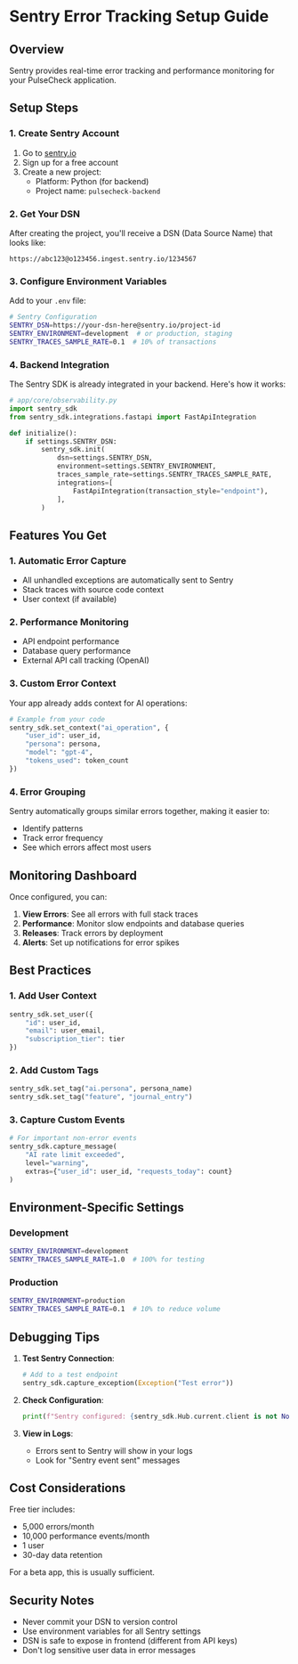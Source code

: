 # Sentry Error Tracking Setup Guide

## Overview
Sentry provides real-time error tracking and performance monitoring for your PulseCheck application.

## Setup Steps

### 1. Create Sentry Account
1. Go to [sentry.io](https://sentry.io)
2. Sign up for a free account
3. Create a new project:
   - Platform: Python (for backend)
   - Project name: `pulsecheck-backend`

### 2. Get Your DSN
After creating the project, you'll receive a DSN (Data Source Name) that looks like:
```
https://abc123@o123456.ingest.sentry.io/1234567
```

### 3. Configure Environment Variables

Add to your `.env` file:
```bash
# Sentry Configuration
SENTRY_DSN=https://your-dsn-here@sentry.io/project-id
SENTRY_ENVIRONMENT=development  # or production, staging
SENTRY_TRACES_SAMPLE_RATE=0.1  # 10% of transactions
```

### 4. Backend Integration

The Sentry SDK is already integrated in your backend. Here's how it works:

```python
# app/core/observability.py
import sentry_sdk
from sentry_sdk.integrations.fastapi import FastApiIntegration

def initialize():
    if settings.SENTRY_DSN:
        sentry_sdk.init(
            dsn=settings.SENTRY_DSN,
            environment=settings.SENTRY_ENVIRONMENT,
            traces_sample_rate=settings.SENTRY_TRACES_SAMPLE_RATE,
            integrations=[
                FastApiIntegration(transaction_style="endpoint"),
            ],
        )
```

## Features You Get

### 1. Automatic Error Capture
- All unhandled exceptions are automatically sent to Sentry
- Stack traces with source code context
- User context (if available)

### 2. Performance Monitoring
- API endpoint performance
- Database query performance
- External API call tracking (OpenAI)

### 3. Custom Error Context
Your app already adds context for AI operations:
```python
# Example from your code
sentry_sdk.set_context("ai_operation", {
    "user_id": user_id,
    "persona": persona,
    "model": "gpt-4",
    "tokens_used": token_count
})
```

### 4. Error Grouping
Sentry automatically groups similar errors together, making it easier to:
- Identify patterns
- Track error frequency
- See which errors affect most users

## Monitoring Dashboard

Once configured, you can:

1. **View Errors**: See all errors with full stack traces
2. **Performance**: Monitor slow endpoints and database queries
3. **Releases**: Track errors by deployment
4. **Alerts**: Set up notifications for error spikes

## Best Practices

### 1. Add User Context
```python
sentry_sdk.set_user({
    "id": user_id,
    "email": user_email,
    "subscription_tier": tier
})
```

### 2. Add Custom Tags
```python
sentry_sdk.set_tag("ai.persona", persona_name)
sentry_sdk.set_tag("feature", "journal_entry")
```

### 3. Capture Custom Events
```python
# For important non-error events
sentry_sdk.capture_message(
    "AI rate limit exceeded",
    level="warning",
    extras={"user_id": user_id, "requests_today": count}
)
```

## Environment-Specific Settings

### Development
```bash
SENTRY_ENVIRONMENT=development
SENTRY_TRACES_SAMPLE_RATE=1.0  # 100% for testing
```

### Production
```bash
SENTRY_ENVIRONMENT=production
SENTRY_TRACES_SAMPLE_RATE=0.1  # 10% to reduce volume
```

## Debugging Tips

1. **Test Sentry Connection**:
   ```python
   # Add to a test endpoint
   sentry_sdk.capture_exception(Exception("Test error"))
   ```

2. **Check Configuration**:
   ```python
   print(f"Sentry configured: {sentry_sdk.Hub.current.client is not None}")
   ```

3. **View in Logs**:
   - Errors sent to Sentry will show in your logs
   - Look for "Sentry event sent" messages

## Cost Considerations

Free tier includes:
- 5,000 errors/month
- 10,000 performance events/month
- 1 user
- 30-day data retention

For a beta app, this is usually sufficient.

## Security Notes

- Never commit your DSN to version control
- Use environment variables for all Sentry settings
- DSN is safe to expose in frontend (different from API keys)
- Don't log sensitive user data in error messages 